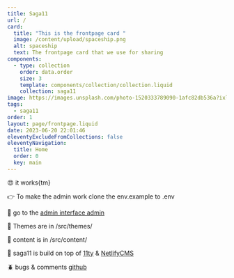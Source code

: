 ```yaml
---
title: Saga11
url: /
card:
  title: "This is the frontpage card "
  image: /content/upload/spaceship.png
  alt: spaceship
  text: The frontpage card that we use for sharing
components:
  - type: collection
    order: data.order
    size: 3
    template: components/collection/collection.liquid
    collection: saga11
image: https://images.unsplash.com/photo-1520333789090-1afc82db536a?ixlib=rb-1.2.1&ixid=eyJhcHBfaWQiOjEyMDd9&auto=format&fit=crop&w=2102&q=80
tags:
  - saga11
order: 1
layout: page/frontpage.liquid
date: 2023-06-20 22:01:46
eleventyExcludeFromCollections: false
eleventyNavigation:
  title: Home
  order: 0
  key: main
---
```

😍 it works{tm}

👉 To make the admin work clone the env.example to .env

🤖 go to the [admin interface admin](/admin)

💅 Themes are in /src/themes/

📜 content is in /src/content/

🎈 saga11 is build on top of [11ty](https://11ty.dev) & [NetlifyCMS](https://netlifycms.com)

🪲 bugs & comments [github](https://github.com/mortendk/saga11)
